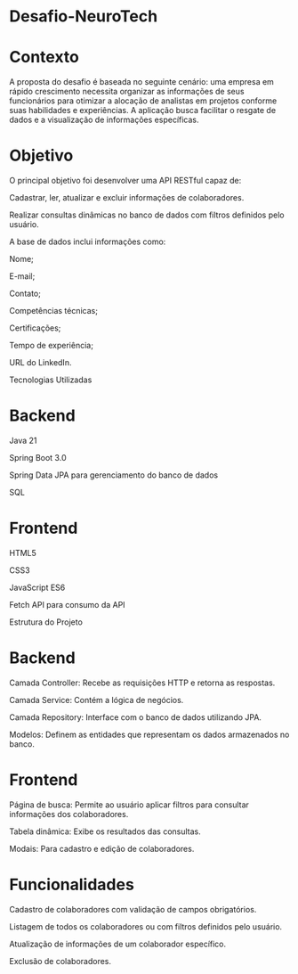 # Desafio-NeuroTech

# Contexto

A proposta do desafio é baseada no seguinte cenário: uma empresa em rápido crescimento necessita organizar as informações de seus funcionários para otimizar a alocação de analistas em projetos conforme suas habilidades e experiências. A aplicação busca facilitar o resgate de dados e a visualização de informações específicas.

# Objetivo

O principal objetivo foi desenvolver uma API RESTful capaz de:

Cadastrar, ler, atualizar e excluir informações de colaboradores.

Realizar consultas dinâmicas no banco de dados com filtros definidos pelo usuário.

A base de dados inclui informações como:

Nome;

E-mail;

Contato;

Competências técnicas;

Certificações;

Tempo de experiência;

URL do LinkedIn.

Tecnologias Utilizadas

# Backend

Java 21

Spring Boot 3.0

Spring Data JPA para gerenciamento do banco de dados

SQL

# Frontend

HTML5

CSS3

JavaScript ES6

Fetch API para consumo da API

Estrutura do Projeto

# Backend

Camada Controller: Recebe as requisições HTTP e retorna as respostas.

Camada Service: Contém a lógica de negócios.

Camada Repository: Interface com o banco de dados utilizando JPA.

Modelos: Definem as entidades que representam os dados armazenados no banco.

# Frontend

Página de busca: Permite ao usuário aplicar filtros para consultar informações dos colaboradores.

Tabela dinâmica: Exibe os resultados das consultas.

Modais: Para cadastro e edição de colaboradores.

# Funcionalidades

Cadastro de colaboradores com validação de campos obrigatórios.

Listagem de todos os colaboradores ou com filtros definidos pelo usuário.

Atualização de informações de um colaborador específico.

Exclusão de colaboradores.
